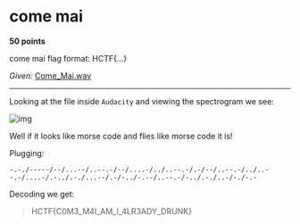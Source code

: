 # come mai

**50 points**

come mai flag format: HCTF{...}

*Given:* [Come_Mai.wav](https://github.com/LeonGurin/Hackappatoi/blob/main/come%20mai/)

___

Looking at the file inside `Audacity` and viewing the spectrogram we see:

![img]()

Well if it looks like morse code and flies like morse code it is!

Plugging:

```
-.-./-----/--/...--/..--.-/--/....-/../..--.-/.-/--/..--.-/../..--.-/....-/.-../.-./...--/.-/-../-.--/..--.-/-../.-./..-/-./-.-
```

Decoding we get:

>HCTF{C0M3_M4I_AM_I_4LR3ADY_DRUNK}

